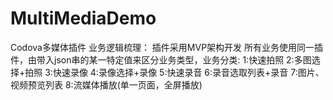 # MultiMediaDemo
Codova多媒体插件
业务逻辑梳理：
    插件采用MVP架构开发
    所有业务使用同一插件，由带入json串的某一特定值来区分业务类型，业务分类:
    1:快速拍照
    2:多图选择+拍照
    3:快速录像
    4:录像选择+录像
    5:快速录音
    6:录音选取列表+录音
    7:图片、视频预览列表
    8:流媒体播放(单一页面，全屏播放)
